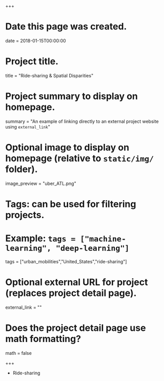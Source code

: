 +++
# Date this page was created.
date = 2018-01-15T00:00:00

# Project title.
title = "Ride-sharing & Spatial Disparities"

# Project summary to display on homepage.
summary = "An example of linking directly to an external project website using `external_link`"

# Optional image to display on homepage (relative to `static/img/` folder).
image_preview = "uber_ATL.png"

# Tags: can be used for filtering projects.
# Example: `tags = ["machine-learning", "deep-learning"]`

tags = ["urban_mobilities","United_States","ride-sharing"]

# Optional external URL for project (replaces project detail page).
external_link = ""

# Does the project detail page use math formatting?
math = false

+++

- Ride-sharing


